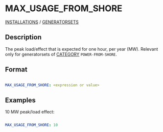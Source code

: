 # MAX_USAGE_FROM_SHORE

[INSTALLATIONS](/about/references/keywords/INSTALLATIONS.md) /
[GENERATORSETS](/about/references/keywords/GENERATORSETS.md)

## Description

The peak load/effect that is expected for one hour, per year (MW). Relevant only for generatorsets of [CATEGORY](/about/references/keywords/CATEGORY.md) `POWER-FROM-SHORE`.

## Format

~~~~~~~~yaml

MAX_USAGE_FROM_SHORE: <expression or value>
~~~~~~~~

## Examples
10 MW peak/load effect:
~~~~~~~~yaml

MAX_USAGE_FROM_SHORE: 10
~~~~~~~~
